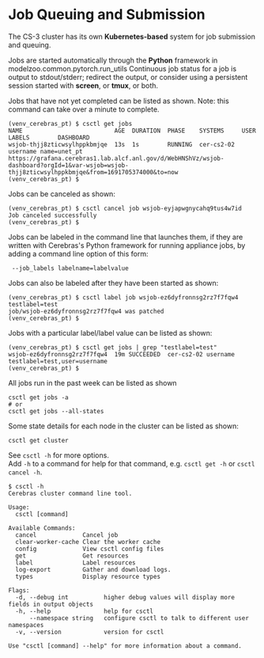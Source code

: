 # Job Queuing and Submission

The CS-3 cluster has its own **Kubernetes-based** system for job submission and queuing.<br>

Jobs are started automatically through the **Python** framework in modelzoo.common.pytorch.run_utils
Continuous job status for a job is output to stdout/stderr; redirect the output, or consider using a persistent session started with **screen**, or **tmux**, or both.

Jobs that have not yet completed can be listed as shown. Note: this command can take over a minute to complete.

```console
(venv_cerebras_pt) $ csctl get jobs
NAME                          AGE  DURATION  PHASE    SYSTEMS     USER     LABELS        DASHBOARD
wsjob-thjj8zticwsylhppkbmjqe  13s  1s        RUNNING  cer-cs2-02  username name=unet_pt  https://grafana.cerebras1.lab.alcf.anl.gov/d/WebHNShVz/wsjob-dashboard?orgId=1&var-wsjob=wsjob-thjj8zticwsylhppkbmjqe&from=1691705374000&to=now
(venv_cerebras_pt) $
```

Jobs can be canceled as shown:

```console
(venv_cerebras_pt) $ csctl cancel job wsjob-eyjapwgnycahq9tus4w7id
Job canceled successfully
(venv_cerebras_pt) $
```

Jobs can be labeled in the command line that launches them, if they are written with Cerebras's Python framework for running appliance jobs, by adding a command line option of this form:
```console
 --job_labels labelname=labelvalue
```

Jobs can also be labeled after they have been started as shown:
```console
(venv_cerebras_pt) $ csctl label job wsjob-ez6dyfronnsg2rz7f7fqw4 testlabel=test
job/wsjob-ez6dyfronnsg2rz7f7fqw4 was patched
(venv_cerebras_pt) $
```

Jobs with a particular label/label value can be listed as shown:
```console
(venv_cerebras_pt) $ csctl get jobs | grep "testlabel=test"
wsjob-ez6dyfronnsg2rz7f7fqw4  19m SUCCEEDED  cer-cs2-02 username testlabel=test,user=username
(venv_cerebras_pt) $
```

All jobs run in the past week can be listed as shown
```console
csctl get jobs -a
# or
csctl get jobs --all-states
```

Some state details for each node in the cluster can be listed as shown:
```console
csctl get cluster
```

See `csctl -h` for more options.<br>
Add `-h` to a command for help for that command, e.g. `csctl get -h` or `csctl cancel -h`. 

```console
$ csctl -h
Cerebras cluster command line tool.

Usage:
  csctl [command]

Available Commands:
  cancel             Cancel job
  clear-worker-cache Clear the worker cache
  config             View csctl config files
  get                Get resources
  label              Label resources
  log-export         Gather and download logs.
  types              Display resource types

Flags:
  -d, --debug int          higher debug values will display more fields in output objects
  -h, --help               help for csctl
      --namespace string   configure csctl to talk to different user namespaces
  -v, --version            version for csctl

Use "csctl [command] --help" for more information about a command.
```

